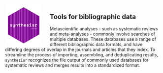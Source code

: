 
<!-- README.md is generated from README.Rmd. Please edit that file -->
<img src="man/figures/logo.png" align="left" style="margin: 0px 25px 0px 0px;" alt="" width="120"/>
<h2>
Tools for bibliographic data
</h2>

Metascientific analyses - such as systematic reviews and meta-analyses -
commonly involve searches of multiple databases. These databases use a
range of different bibliographic data formats, and have differing
degrees of overlap in the journals and articles that they index. To
streamline the process of importing, assembling, and deduplicating
results, `synthesisr` recognizes the file output of commonly used
databases for systematic reviews and merges results into a standardized
format.
